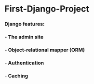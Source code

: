 # First-Django-Project

### Django features:
### - The admin site
### - Object-relational mapper (ORM)
### - Authentication
### - Caching
